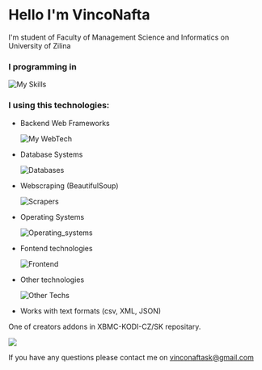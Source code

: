 # Hello I'm VincoNafta
I'm student of Faculty of Management Science and Informatics on University of Zilina

### I programming in
![My Skills](https://skillicons.dev/icons?i=java,php,python&theme=light)

### I using this technologies:
- Backend Web Frameworks
  
  ![My WebTech](https://skillicons.dev/icons?i=spring,laravel&theme=light)
- Database Systems
  
  ![Databases](https://skillicons.dev/icons?i=mysql,sqlite,postgresql&theme=light)
- Webscraping (BeautifulSoup)
  
  ![Scrapers](https://skillicons.dev/icons?i=selenium,beautifilsoup&theme=light)
- Operating Systems
  
  ![Operating_systems](https://skillicons.dev/icons?i=windows,linux,debian,ubuntu,bsd&theme=light)
- Fontend technologies
  
  ![Frontend](https://skillicons.dev/icons?i=html,css,bootstrap,&theme=light)
- Other technologies
  
  ![Other Techs](https://skillicons.dev/icons?i=docker,wordpress&theme=light)
- Works with text formats (csv, XML, JSON)


One of creators addons in XBMC-KODI-CZ/SK repositary.

![](https://komarev.com/ghpvc/?username=VincoNafta&color=blue)

If you have any questions please contact me on vinconaftask@gmail.com
<!--## Hi there 👋
-->
<!--
**VincoNafta/VincoNafta** is a ✨ _special_ ✨ repository because its `README.md` (this file) appears on your GitHub profile.

Here are some ideas to get you started:

- 🔭 I’m currently working on ...
- 🌱 I’m currently learning ...
- 👯 I’m looking to collaborate on ...
- 🤔 I’m looking for help with ...
- 💬 Ask me about ...
- 📫 How to reach me: ...
- 😄 Pronouns: ...
- ⚡ Fun fact: ...
-->
